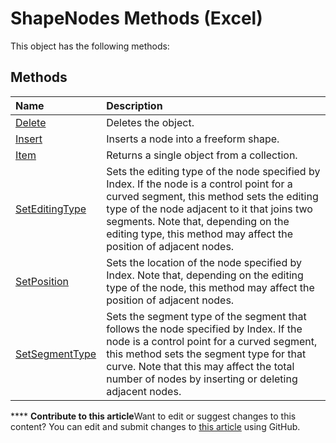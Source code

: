 
# ShapeNodes Methods (Excel)
This object has the following methods:

## Methods



|**Name**|**Description**|
|:-----|:-----|
| [Delete](985a1bed-4c40-e169-42de-fce59eca8b79.md)|Deletes the object.|
| [Insert](b4f7e695-2102-5cbd-2d6b-bc167407cc0f.md)|Inserts a node into a freeform shape.|
| [Item](f311dcab-f496-c6ac-a032-b21adae3fde8.md)|Returns a single object from a collection.|
| [SetEditingType](5bf464d6-b9d3-f62b-a625-0d153d7f265e.md)|Sets the editing type of the node specified by Index. If the node is a control point for a curved segment, this method sets the editing type of the node adjacent to it that joins two segments. Note that, depending on the editing type, this method may affect the position of adjacent nodes.|
| [SetPosition](ad76e3d9-51d2-51fd-2af1-9eee7b62e52c.md)|Sets the location of the node specified by Index. Note that, depending on the editing type of the node, this method may affect the position of adjacent nodes.|
| [SetSegmentType](6223e503-4838-2365-9610-26d0a376ccae.md)|Sets the segment type of the segment that follows the node specified by Index. If the node is a control point for a curved segment, this method sets the segment type for that curve. Note that this may affect the total number of nodes by inserting or deleting adjacent nodes.|

****   **Contribute to this article**Want to edit or suggest changes to this content? You can edit and submit changes to  [this article](https://github.com/jhershey00/VBA_Excel_Test/OpenXMLCon/articles/4e081908-76d2-47ca-b02d-69411b80270c.md) using GitHub.

